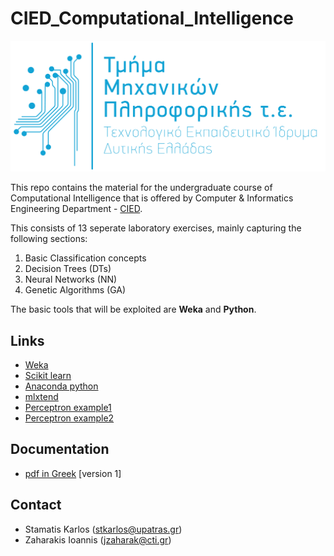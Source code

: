 # CIED_Computational_Intelligence
![cied logo](https://github.com/terry07/cied_computational_intelligence/blob/master/sources/cied_logo.png)



This repo contains the material for the undergraduate course of Computational Intelligence that is offered by Computer & Informatics Engineering Department - [CIED](http://www.cied.teiwest.gr/).


This consists of 13 seperate laboratory exercises, mainly capturing the following sections:

1. Basic Classification concepts
2. Decision Trees (DTs)
3. Neural Networks (NN)
4. Genetic Algorithms (GA)

The basic tools that will be exploited are **Weka** and **Python**.

## Links

-	[Weka](http://www.cs.waikato.ac.nz/ml/weka/)
-	[Scikit learn](http://scikit-learn.org/stable/)
-	[Anaconda python](https://www.continuum.io/downloads)
-	[mlxtend](https://github.com/rasbt/mlxtend)
-	[Perceptron example1](http://scikit-learn.org/stable/modules/generated/sklearn.linear_model.Perceptron.html)
-	[Perceptron example2](https://blog.dbrgn.ch/2013/3/26/perceptrons-in-python/)

## Documentation
- [pdf in Greek](https://app.box.com/s/vekxf85oph7el0v8vr942mq3vbb7x6su) [version 1]

## Contact
- Stamatis Karlos (stkarlos@upatras.gr)
- Zaharakis Ioannis (jzaharak@cti.gr)
